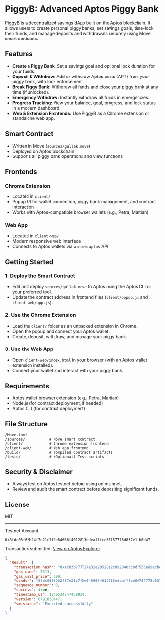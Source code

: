 # PiggyB: Advanced Aptos Piggy Bank

PiggyB is a decentralized savings dApp built on the Aptos blockchain. It allows users to create personal piggy banks, set savings goals, time-lock their funds, and manage deposits and withdrawals securely using Move smart contracts.

## Features

- **Create a Piggy Bank:** Set a savings goal and optional lock duration for your funds.
- **Deposit & Withdraw:** Add or withdraw Aptos coins (APT) from your piggy bank, with lock enforcement.
- **Break Piggy Bank:** Withdraw all funds and close your piggy bank at any time (if unlocked).
- **Emergency Withdraw:** Instantly withdraw all funds in emergencies.
- **Progress Tracking:** View your balance, goal, progress, and lock status in a modern dashboard.
- **Web & Extension Frontends:** Use PiggyB as a Chrome extension or standalone web app.

## Smart Contract

- Written in Move (`sources/gullak.move`)
- Deployed on Aptos blockchain
- Supports all piggy bank operations and view functions

## Frontends

### Chrome Extension

- Located in `client/`
- Popup UI for wallet connection, piggy bank management, and contract interaction
- Works with Aptos-compatible browser wallets (e.g., Petra, Martian)

### Web App

- Located in `client-web/`
- Modern responsive web interface
- Connects to Aptos wallets via `window.aptos` API

## Getting Started

### 1. Deploy the Smart Contract

- Edit and deploy `sources/gullak.move` to Aptos using the Aptos CLI or your preferred tool.
- Update the contract address in frontend files (`client/popup.js` and `client-web/app.js`).

### 2. Use the Chrome Extension

- Load the `client/` folder as an unpacked extension in Chrome.
- Open the popup and connect your Aptos wallet.
- Create, deposit, withdraw, and manage your piggy bank.

### 3. Use the Web App

- Open `client-web/index.html` in your browser (with an Aptos wallet extension installed).
- Connect your wallet and interact with your piggy bank.

## Requirements

- Aptos wallet browser extension (e.g., Petra, Martian)
- Node.js (for contract deployment, if needed)
- Aptos CLI (for contract deployment)

## File Structure

```
/Move.toml
/sources/           # Move smart contract
/client/            # Chrome extension frontend
/client-web/        # Web app frontend
/build/             # Compiled contract artifacts
/tests/             # (Optional) Test scripts
```

## Security & Disclaimer

- Always test on Aptos testnet before using on mainnet.
- Review and audit the smart contract before depositing significant funds.

## License

MIT

---

Testnet Account

```
0x8fdc05f62b24f7e21c7f3e64666f4012813edeafffce50757775d837e11b6d47
```

Transaction submitted: [View on Aptos Explorer](https://explorer.aptoslabs.com/txn/0xac83b777717e32e20528a2c092840cc0d7556ee9ecbe4effe65469fc6aef67dc?network=testnet)

```json
{
  "Result": {
    "transaction_hash": "0xac83b777717e32e20528a2c092840cc0d7556ee9ecbe4effe65469fc6aef67dc",
    "gas_used": 3613,
    "gas_unit_price": 100,
    "sender": "8fdc05f62b24f7e21c7f3e64666f4012813edeafffce50757775d837e11b6d47",
    "sequence_number": 0,
    "success": true,
    "timestamp_us": 1750534247438934,
    "version": 6791030047,
    "vm_status": "Executed successfully"
  }
}
```

